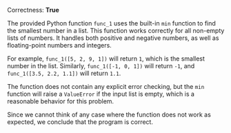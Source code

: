 Correctness: **True**

The provided Python function `func_1` uses the built-in `min` function to find the smallest number in a list. This function works correctly for all non-empty lists of numbers. It handles both positive and negative numbers, as well as floating-point numbers and integers. 

For example, `func_1([5, 2, 9, 1])` will return `1`, which is the smallest number in the list. Similarly, `func_1([-1, 0, 1])` will return `-1`, and `func_1([3.5, 2.2, 1.1])` will return `1.1`.

The function does not contain any explicit error checking, but the `min` function will raise a `ValueError` if the input list is empty, which is a reasonable behavior for this problem. 

Since we cannot think of any case where the function does not work as expected, we conclude that the program is correct.